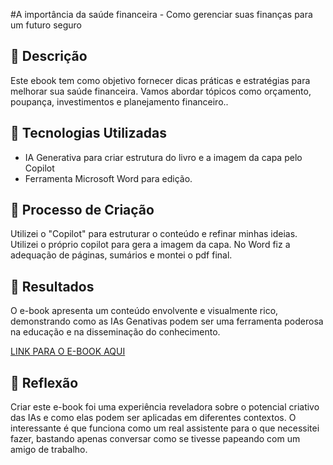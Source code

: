 #A importância da saúde financeira - Como gerenciar suas finanças para um futuro seguro

## 📒 Descrição
Este ebook tem como objetivo fornecer dicas práticas e estratégias para melhorar sua saúde financeira. Vamos abordar tópicos como orçamento, poupança, investimentos e planejamento financeiro..

## 🤖 Tecnologias Utilizadas
- IA Generativa para criar estrutura do livro e a imagem da capa pelo Copilot
- Ferramenta Microsoft Word para edição.

## 🧐 Processo de Criação
Utilizei o "Copilot" para estruturar o conteúdo e refinar minhas ideias. Utilizei o próprio copilot para gera a imagem da capa. No Word fiz a adequação de páginas, sumários e montei o pdf final.

## 🚀 Resultados
O e-book apresenta um conteúdo envolvente e visualmente rico, demonstrando como as IAs Genativas podem ser uma ferramenta poderosa na educação e na disseminação do conhecimento.

[LINK PARA O E-BOOK AQUI]()

## 💭 Reflexão
Criar este e-book foi uma experiência reveladora sobre o potencial criativo das IAs e como elas podem ser aplicadas em diferentes contextos. O interessante é que funciona como um real assistente para o que necessitei fazer, bastando apenas conversar como se tivesse papeando com um amigo de trabalho.

